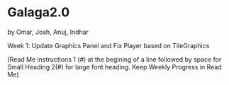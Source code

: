 # Galaga2.0
by Omar, Josh, Anuj, Indhar

Week 1: Update Graphics Panel and Fix Player based on TileGraphics


(Read Me instructions 1 (#) at the begining of a line followed by space for Small Heading 2(#) for large font heading. Keep Weekly Progress in Read Me)
